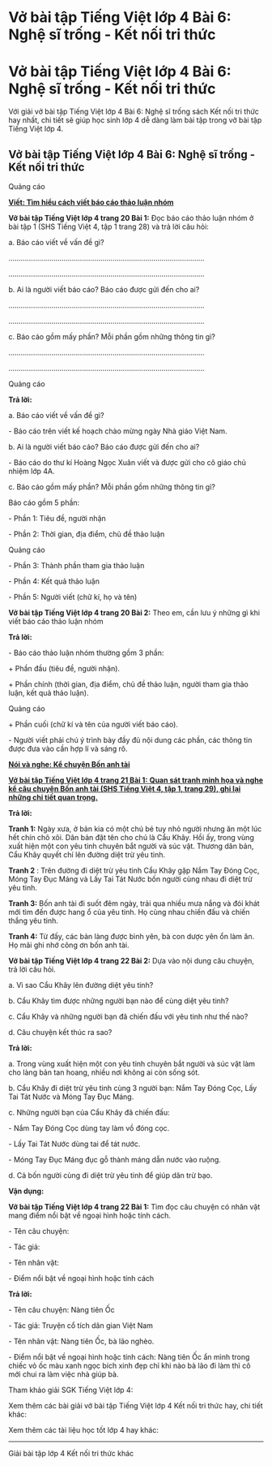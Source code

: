 # Vở bài tập Tiếng Việt lớp 4 Bài 6: Nghệ sĩ trống - Kết nối tri thức

# Vở bài tập Tiếng Việt lớp 4 Bài 6: Nghệ sĩ trống - Kết nối tri thức

Với giải vở bài tập Tiếng Việt lớp 4 Bài 6: Nghệ sĩ trống sách Kết nối tri thức hay nhất, chi tiết sẽ giúp học sinh lớp 4 dễ dàng làm bài tập trong vở bài tập Tiếng Việt lớp 4.

## Vở bài tập Tiếng Việt lớp 4 Bài 6: Nghệ sĩ trống - Kết nối tri thức

Quảng cáo

[**Viết: Tìm hiểu cách viết báo cáo thảo luận nhóm**](https://vietjack.com/vbt-tieng-viet-4-kn/viet-tim-hieu-cach-viet-bao-cao-thao-luan-nhom.jsp)

**Vở bài tập Tiếng Việt lớp 4 trang 20 Bài 1:** Đọc báo cáo thảo luận nhóm ở bài tập 1 (SHS Tiếng Việt 4, tập 1 trang 28) và trả lời câu hỏi:

a. Báo cáo viết về vấn đề gì?

……………………………………………………………………………………

……………………………………………………………………………………

b. Ai là người viết báo cáo? Báo cáo được gửi đến cho ai?

……………………………………………………………………………………

……………………………………………………………………………………

c. Báo cáo gồm mấy phần? Mỗi phần gồm những thông tin gì?

……………………………………………………………………………………

……………………………………………………………………………………

Quảng cáo

**Trả lời:**

a. Báo cáo viết về vấn đề gì?

\- Báo cáo trên viết kế hoạch chào mừng ngày Nhà giáo Việt Nam.

b. Ai là người viết báo cáo? Báo cáo được gửi đến cho ai?

\- Báo cáo do thư kí Hoàng Ngọc Xuân viết và được gửi cho cô giáo chủ nhiệm lớp 4A.

c. Báo cáo gồm mấy phần? Mỗi phần gồm những thông tin gì?

Báo cáo gồm 5 phần:

\- Phần 1: Tiêu đề, người nhận

\- Phần 2: Thời gian, địa điểm, chủ đề thảo luận

Quảng cáo

\- Phần 3: Thành phần tham gia thảo luận

\- Phần 4: Kết quả thảo luận

\- Phần 5: Người viết (chữ kí, họ và tên)

**Vở bài tập Tiếng Việt lớp 4 trang 20 Bài 2:** Theo em, cần lưu ý những gì khi viết báo cáo thảo luận nhóm 

**Trả lời:**

\- Báo cáo thảo luận nhóm thường gồm 3 phần:

\+ Phần đầu (tiêu đề, người nhận).

\+ Phần chính (thời gian, địa điểm, chủ đề thảo luận, người tham gia thảo luận, kết quả thảo luận).

Quảng cáo

\+ Phần cuối (chữ kí và tên của người viết báo cáo).

\- Người viết phải chú ý trình bày đầy đủ nội dung các phần, các thông tin được đưa vào cần hợp lí và sáng rõ.

[**Nói và nghe: Kể chuyện Bốn anh tài**](https://vietjack.com/vbt-tieng-viet-4-kn/noi-va-nghe-ke-chuyen-bon-anh-tai.jsp)

[**Vở bài tập Tiếng Việt lớp 4 trang 21 Bài 1:** **Quan sát tranh minh họa và nghe kể câu chuyện Bốn anh tài (SHS Tiếng Việt 4, tập 1, trang 29), ghi lại những chi tiết quan trọng.**](https://vietjack.com/vbt-tieng-viet-4-kn/quan-sat-tranh-minh-hoa-va-nghe-ke-cau-chuyen-vm.jsp)

**Trả lời:**

**Tranh 1:** Ngày xưa, ở bản kia có một chú bé tuy nhỏ người nhưng ăn một lúc hết chín chõ xôi. Dân bản đặt tên cho chú là Cẩu Khây. Hồi ấy, trong vùng xuất hiện một con yêu tinh chuyên bắt người và súc vật. Thương dân bản, Cẩu Khây quyết chí lên đường diệt trừ yêu tinh.

**Tranh 2** : Trên đường đi diệt trừ yêu tinh Cẩu Khây gặp Nắm Tay Đóng Cọc, Móng Tay Đục Máng và Lấy Tai Tát Nước bốn người cùng nhau đi diệt trừ yêu tinh.

**Tranh 3:** Bốn anh tài đi suốt đêm ngày, trải qua nhiều mưa nắng và đói khát mới tìm đến được hang ổ của yêu tinh. Họ cùng nhau chiến đấu và chiến thắng yêu tinh.

**Tranh 4:** Từ đấy, các bản làng được bình yên, bà con dược yên ổn làm ăn. Họ mãi ghi nhớ công ơn bốn anh tài.

**Vở bài tập Tiếng Việt lớp 4 trang 22 Bài 2:** Dựa vào nội dung câu chuyện, trả lời câu hỏi.

a. Vì sao Cẩu Khây lên đường diệt yêu tinh? 

b. Cẩu Khây tìm được những người bạn nào để cùng diệt yêu tinh?

c. Cẩu Khây và những người bạn đã chiến đấu với yêu tinh như thế nào?

d. Câu chuyện kết thúc ra sao?

**Trả lời:**

a. Trong vùng xuất hiện một con yêu tinh chuyên bắt người và súc vật làm cho làng bản tan hoang, nhiều nơi không ai còn sống sót.

b. Cẩu Khây đi diệt trừ yêu tinh cùng 3 người bạn: Nắm Tay Đóng Cọc, Lấy Tai Tát Nước và Móng Tay Đục Máng.

c. Những người bạn của Cẩu Khây đã chiến đấu:

\- Nắm Tay Đóng Cọc dùng tay làm vồ đóng cọc.

\- Lấy Tai Tát Nước dùng tai để tát nước.

\- Móng Tay Đục Máng đục gỗ thành máng dẫn nước vào ruộng.

d. Cả bốn người cùng đi diệt trừ yêu tinh để giúp dân trừ bạo.

**Vận dụng:**

**Vở bài tập Tiếng Việt lớp 4 trang 22 Bài 1:** Tìm đọc câu chuyện có nhân vật mang điểm nổi bật về ngoại hình hoặc tính cách.

\- Tên câu chuyện:

\- Tác giả:

\- Tên nhân vật:

\- Điểm nổi bật về ngoại hình hoặc tính cách 

**Trả lời:**

\- Tên câu chuyện: Nàng tiên Ốc

\- Tác giả: Truyện cổ tích dân gian Việt Nam 

\- Tên nhân vật: Nàng tiên Ốc, bà lão nghèo.

\- Điểm nổi bật về ngoại hình hoặc tính cách: Nàng tiên Ốc ẩn mình trong chiếc vỏ ốc màu xanh ngọc bích xinh đẹp chỉ khi nào bà lão đi làm thì cô mới chui ra làm việc nhà giúp bà.

Tham khảo giải SGK Tiếng Việt lớp 4:

Xem thêm các bài giải vở bài tập Tiếng Việt lớp 4 Kết nối tri thức hay, chi tiết khác:

Xem thêm các tài liệu học tốt lớp 4 hay khác:

* * *

Giải bài tập lớp 4 Kết nối tri thức khác
